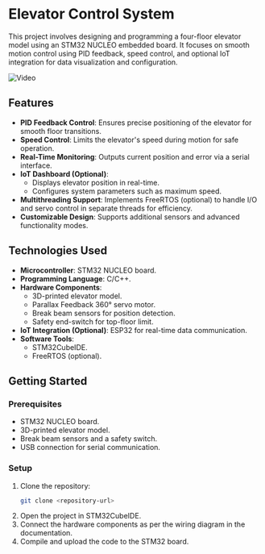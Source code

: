 # **Elevator Control System**

This project involves designing and programming a four-floor elevator model using an STM32 NUCLEO embedded board. It focuses on smooth motion control using PID feedback, speed control, and optional IoT integration for data visualization and configuration.

![Video](ElevatorProject/Documentation/preview.gif)

## **Features**
- **PID Feedback Control**: Ensures precise positioning of the elevator for smooth floor transitions.
- **Speed Control**: Limits the elevator's speed during motion for safe operation.
- **Real-Time Monitoring**: Outputs current position and error via a serial interface.
- **IoT Dashboard (Optional)**:
  - Displays elevator position in real-time.
  - Configures system parameters such as maximum speed.
- **Multithreading Support**: Implements FreeRTOS (optional) to handle I/O and servo control in separate threads for efficiency.
- **Customizable Design**: Supports additional sensors and advanced functionality modes.

## **Technologies Used**
- **Microcontroller**: STM32 NUCLEO board.
- **Programming Language**: C/C++.
- **Hardware Components**:
  - 3D-printed elevator model.
  - Parallax Feedback 360° servo motor.
  - Break beam sensors for position detection.
  - Safety end-switch for top-floor limit.
- **IoT Integration (Optional)**: ESP32 for real-time data communication.
- **Software Tools**:
  - STM32CubeIDE.
  - FreeRTOS (optional).

## **Getting Started**
### **Prerequisites**
- STM32 NUCLEO board.
- 3D-printed elevator model.
- Break beam sensors and a safety switch.
- USB connection for serial communication.

### **Setup**
1. Clone the repository:
   ```bash
   git clone <repository-url>
   ```
2. Open the project in STM32CubeIDE.
3. Connect the hardware components as per the wiring diagram in the documentation.
4. Compile and upload the code to the STM32 board.
